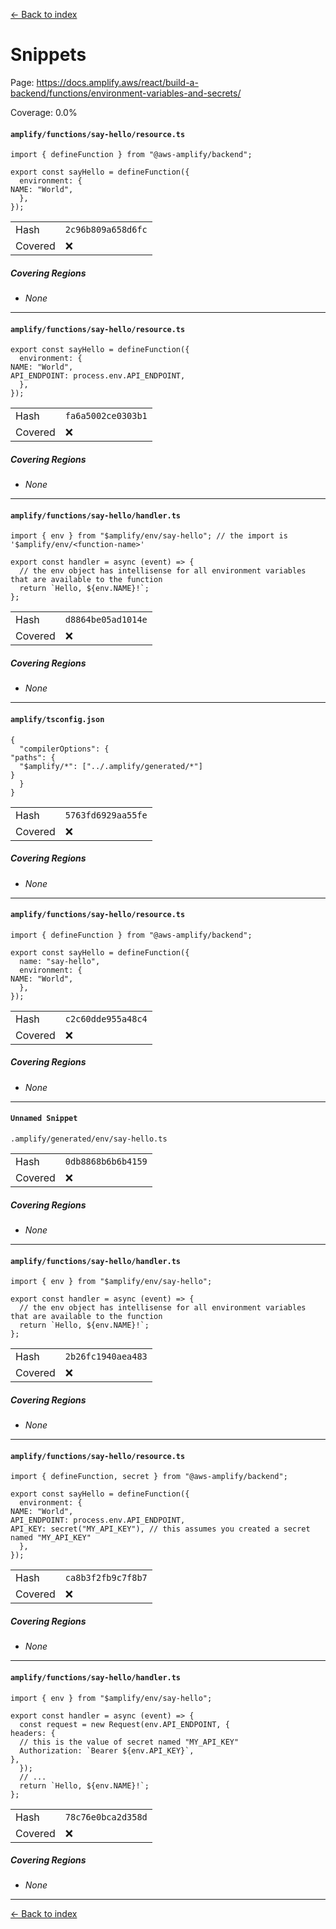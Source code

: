 [<- Back to index](../../../../../docs-pages.md)

#  Snippets

Page: https://docs.amplify.aws/react/build-a-backend/functions/environment-variables-and-secrets/

Coverage: 0.0%

#### `amplify/functions/say-hello/resource.ts`

~~~
import { defineFunction } from "@aws-amplify/backend";

export const sayHello = defineFunction({
  environment: {
NAME: "World",
  },
});

~~~

| | |
| -- | -- |
| Hash | `2c96b809a658d6fc` |
| Covered | ❌ |

##### Covering Regions

- *None*

---

#### `amplify/functions/say-hello/resource.ts`

~~~
export const sayHello = defineFunction({
  environment: {
NAME: "World",
API_ENDPOINT: process.env.API_ENDPOINT,
  },
});

~~~

| | |
| -- | -- |
| Hash | `fa6a5002ce0303b1` |
| Covered | ❌ |

##### Covering Regions

- *None*

---

#### `amplify/functions/say-hello/handler.ts`

~~~
import { env } from "$amplify/env/say-hello"; // the import is '$amplify/env/<function-name>'

export const handler = async (event) => {
  // the env object has intellisense for all environment variables that are available to the function
  return `Hello, ${env.NAME}!`;
};

~~~

| | |
| -- | -- |
| Hash | `d8864be05ad1014e` |
| Covered | ❌ |

##### Covering Regions

- *None*

---

#### `amplify/tsconfig.json`

~~~
{
  "compilerOptions": {
"paths": {
  "$amplify/*": ["../.amplify/generated/*"]
}
  }
}

~~~

| | |
| -- | -- |
| Hash | `5763fd6929aa55fe` |
| Covered | ❌ |

##### Covering Regions

- *None*

---

#### `amplify/functions/say-hello/resource.ts`

~~~
import { defineFunction } from "@aws-amplify/backend";

export const sayHello = defineFunction({
  name: "say-hello",
  environment: {
NAME: "World",
  },
});

~~~

| | |
| -- | -- |
| Hash | `c2c60dde955a48c4` |
| Covered | ❌ |

##### Covering Regions

- *None*

---

#### `Unnamed Snippet`

~~~
.amplify/generated/env/say-hello.ts

~~~

| | |
| -- | -- |
| Hash | `0db8868b6b6b4159` |
| Covered | ❌ |

##### Covering Regions

- *None*

---

#### `amplify/functions/say-hello/handler.ts`

~~~
import { env } from "$amplify/env/say-hello";

export const handler = async (event) => {
  // the env object has intellisense for all environment variables that are available to the function
  return `Hello, ${env.NAME}!`;
};

~~~

| | |
| -- | -- |
| Hash | `2b26fc1940aea483` |
| Covered | ❌ |

##### Covering Regions

- *None*

---

#### `amplify/functions/say-hello/resource.ts`

~~~
import { defineFunction, secret } from "@aws-amplify/backend";

export const sayHello = defineFunction({
  environment: {
NAME: "World",
API_ENDPOINT: process.env.API_ENDPOINT,
API_KEY: secret("MY_API_KEY"), // this assumes you created a secret named "MY_API_KEY"
  },
});

~~~

| | |
| -- | -- |
| Hash | `ca8b3f2fb9c7f8b7` |
| Covered | ❌ |

##### Covering Regions

- *None*

---

#### `amplify/functions/say-hello/handler.ts`

~~~
import { env } from "$amplify/env/say-hello";

export const handler = async (event) => {
  const request = new Request(env.API_ENDPOINT, {
headers: {
  // this is the value of secret named "MY_API_KEY"
  Authorization: `Bearer ${env.API_KEY}`,
},
  });
  // ...
  return `Hello, ${env.NAME}!`;
};

~~~

| | |
| -- | -- |
| Hash | `78c76e0bca2d358d` |
| Covered | ❌ |

##### Covering Regions

- *None*

---

[<- Back to index](../../../../../docs-pages.md)
